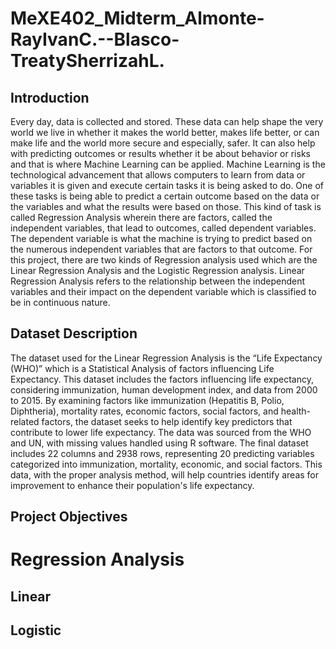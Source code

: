 # MeXE402_Midterm_Almonte-RayIvanC.--Blasco-TreatySherrizahL.

## Introduction

Every day, data is collected and stored. These data can help shape the very world we live in whether it makes the world better, makes life better, or can make life and the world more secure and especially, safer. It can also help with predicting outcomes or results whether it be about behavior or risks and that is where Machine Learning can be applied. Machine Learning is the technological advancement that allows computers to learn from data or variables it is given and execute certain tasks it is being asked to do. One of these tasks is being able to predict a certain outcome based on the data or the variables and what the results were based on those. This kind of task is called Regression Analysis wherein there are factors, called the independent variables, that lead to outcomes, called dependent variables. The dependent variable is what the machine is trying to predict based on the numerous independent variables that are factors to that outcome. For this project, there are two kinds of Regression analysis used which are the Linear Regression Analysis and the Logistic Regression analysis. Linear Regression Analysis refers to the relationship between the independent variables and their impact on the dependent variable which is classified to be in continuous nature. 

## Dataset Description

The dataset used for the Linear Regression Analysis is the “Life Expectancy (WHO)” which is a Statistical Analysis of factors influencing Life Expectancy. This dataset includes the factors influencing life expectancy, considering immunization, human development index, and data from 2000 to 2015. By examining factors like immunization (Hepatitis B, Polio, Diphtheria), mortality rates, economic factors, social factors, and health-related factors, the dataset seeks to help identify key predictors that contribute to lower life expectancy. The data was sourced from the WHO and UN, with missing values handled using R software. The final dataset includes 22 columns and 2938 rows, representing 20 predicting variables categorized into immunization, mortality, economic, and social factors. This data, with the proper analysis method, will help countries identify areas for improvement to enhance their population's life expectancy.

## Project Objectives

# Regression Analysis

## Linear

## Logistic
